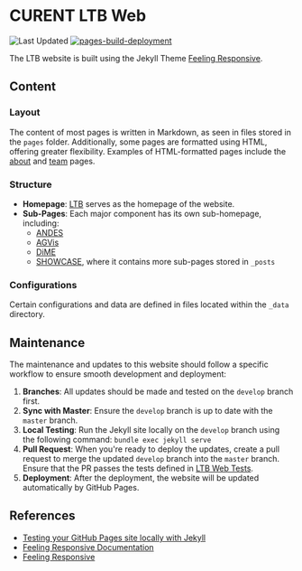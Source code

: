 # CURENT LTB Web

![Last Updated](https://img.shields.io/github/last-commit/CURENT/curent.github.io.svg?label=last%20update) [![pages-build-deployment](https://github.com/CURENT/curent.github.io/actions/workflows/pages/pages-build-deployment/badge.svg)](https://github.com/CURENT/curent.github.io/actions/workflows/pages/pages-build-deployment)

The LTB website is built using the Jekyll Theme [Feeling Responsive](https://github.com/Phlow/feeling-responsive).

## Content

### Layout

The content of most pages is written in Markdown, as seen in files stored in the `pages` folder. Additionally, some pages are formatted using HTML, offering greater flexibility. Examples of HTML-formatted pages include the [about](_layouts/about.html) and [team](_layouts/team.html) pages.

### Structure

- **Homepage**: [LTB](_layouts/about.html) serves as the homepage of the website.
- **Sub-Pages**: Each major component has its own sub-homepage, including:
  - [ANDES](pages/andes.md)
  - [AGVis](pages/agvis.md)
  - [DiME](pages/dime.md)
  - [SHOWCASE](pages/showcase.md), where it contains more sub-pages stored in `_posts`

### Configurations

Certain configurations and data are defined in files located within the `_data` directory.

## Maintenance

The maintenance and updates to this website should follow a specific workflow to ensure smooth development and deployment:

1. **Branches**: All updates should be made and tested on the `develop` branch first.
2. **Sync with Master**: Ensure the `develop` branch is up to date with the `master` branch.
3. **Local Testing**: Run the Jekyll site locally on the `develop` branch using the following command: ``bundle exec jekyll serve``
4. **Pull Request**: When you're ready to deploy the updates, create a pull request to merge the updated `develop` branch into the `master` branch. Ensure that the PR passes the tests defined in [LTB Web Tests](.github/workflows/ltbweb.yml).
5. **Deployment**: After the deployment, the website will be updated automatically by GitHub Pages.

## References

- [Testing your GitHub Pages site locally with Jekyll](https://docs.github.com/en/pages/setting-up-a-github-pages-site-with-jekyll/testing-your-github-pages-site-locally-with-jekyll)
- [Feeling Responsive Documentation](https://phlow.github.io/feeling-responsive/documentation/)
- [Feeling Responsive](http://phlow.github.io/feeling-responsive/)
